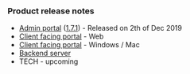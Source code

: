 ### Product release notes
* [Admin portal](/release-notes/admin) ([1.7.1](/release-notes/admin/v1.7.1)) - Released on 2th of Dec 2019
* [Client facing portal](https://help.deskdirector.com/article/5g8fburope-portal-release-notes-web-client) - Web
* [Client facing portal](https://help.deskdirector.com/article/4uzjpwaiou-dd-portal-changelog) - Windows / Mac
* [Backend server](https://help.deskdirector.com/article/5ml4ieesph-server-changelog)
* TECH - upcoming
